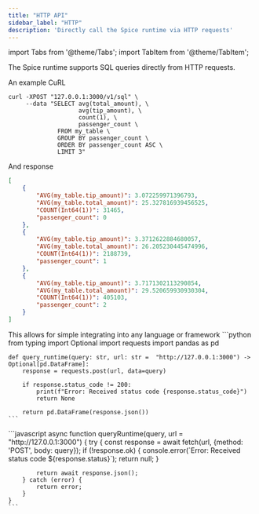 ```yaml
---
title: "HTTP API"
sidebar_label: "HTTP"
description: 'Directly call the Spice runtime via HTTP requests'
---
```


import Tabs from '@theme/Tabs';
import TabItem from '@theme/TabItem';

The Spice runtime supports SQL queries directly from HTTP requests. 

An example CuRL
```shell
curl -XPOST "127.0.0.1:3000/v1/sql" \
     --data "SELECT avg(total_amount), \
                    avg(tip_amount), \
                    count(1), \
                    passenger_count \
              FROM my_table \
              GROUP BY passenger_count \
              ORDER BY passenger_count ASC \
              LIMIT 3"
```
And response
```json
[
    {
        "AVG(my_table.tip_amount)": 3.072259971396793,
        "AVG(my_table.total_amount)": 25.327816939456525,
        "COUNT(Int64(1))": 31465,
        "passenger_count": 0
    },
    {
        "AVG(my_table.tip_amount)": 3.3712622884680057,
        "AVG(my_table.total_amount)": 26.205230445474996,
        "COUNT(Int64(1))": 2188739,
        "passenger_count": 1
    },
    {
        "AVG(my_table.tip_amount)": 3.7171302113290854,
        "AVG(my_table.total_amount)": 29.520659930930304,
        "COUNT(Int64(1))": 405103,
        "passenger_count": 2
    }
]
```
This allows for simple integrating into any language or framework 
<Tabs>
  <TabItem value="python" label="Python" default>
    ```python
    from typing import Optional
    import requests
    import pandas as pd

    def query_runtime(query: str, url: str =  "http://127.0.0.1:3000") -> Optional[pd.DataFrame]:
        response = requests.post(url, data=query)
        
        if response.status_code != 200:
            print(f"Error: Received status code {response.status_code}")
            return None
        
        return pd.DataFrame(response.json())
    ```
  </TabItem>
  <TabItem value="javascript" label="Javascript">
    ```javascript
    async function queryRuntime(query, url = "http://127.0.0.1:3000") {
        try {
            const response = await fetch(url, {method: 'POST', body: query});
            if (!response.ok) {
            console.error(`Error: Received status code ${response.status}`);
            return null;
            }

            return await response.json();
        } catch (error) {
            return error;
        }
    }
    ```
  </TabItem>
  </Tabs>

<!-- Goal-State/What
HackerNews quality HTTP SQL interface docs for POST /v1/sql, including quick starts at https://docs.spiceai.org/clients/.

Include sub-pages of deployments and inference, benefits, why do this, example use-cases, considerations, etc. -->